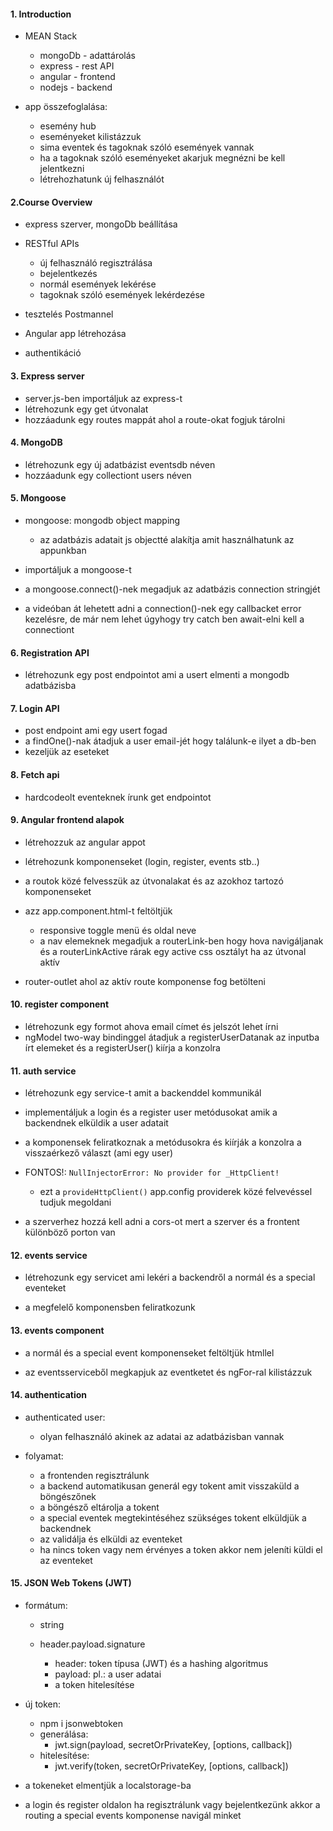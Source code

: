 #### 1. Introduction

- MEAN Stack

  - mongoDb - adattárolás
  - express - rest API
  - angular - frontend
  - nodejs - backend

- app összefoglalása:

  - esemény hub
  - eseményeket kilistázzuk
  - sima eventek és tagoknak szóló események vannak
  - ha a tagoknak szóló eseményeket akarjuk megnézni be kell jelentkezni
  - létrehozhatunk új felhasználót

#### 2.Course Overview

- express szerver, mongoDb beállítása

- RESTful APIs

  - új felhasználó regisztrálása
  - bejelentkezés
  - normál események lekérése
  - tagoknak szóló események lekérdezése

- tesztelés Postmannel
- Angular app létrehozása
- authentikáció

#### 3. Express server

- server.js-ben importáljuk az express-t
- létrehozunk egy get útvonalat
- hozzáadunk egy routes mappát ahol a route-okat fogjuk tárolni

#### 4. MongoDB

- létrehozunk egy új adatbázist eventsdb néven
- hozzáadunk egy collectiont users néven

#### 5. Mongoose

- mongoose: mongodb object mapping

  - az adatbázis adatait js objectté alakítja amit használhatunk az appunkban

- importáljuk a mongoose-t
- a mongoose.connect()-nek megadjuk az adatbázis connection stringjét
- a videóban át lehetett adni a connection()-nek egy callbacket error kezelésre, de már nem lehet úgyhogy try catch ben await-elni kell a connectiont

#### 6. Registration API

- létrehozunk egy post endpointot ami a usert elmenti a mongodb adatbázisba

#### 7. Login API

- post endpoint ami egy usert fogad
- a findOne()-nak átadjuk a user email-jét hogy találunk-e ilyet a db-ben
- kezeljük az eseteket

#### 8. Fetch api

- hardcodeolt eventeknek írunk get endpointot

#### 9. Angular frontend alapok

- létrehozzuk az angular appot
- létrehozunk komponenseket (login, register, events stb..)
- a routok közé felvesszük az útvonalakat és az azokhoz tartozó komponenseket

- azz app.component.html-t feltöltjük

  - responsive toggle menü és oldal neve
  - a nav elemeknek megadjuk a routerLink-ben hogy hova navigáljanak és a routerLinkActive rárak egy active css osztályt ha az útvonal aktív

- router-outlet ahol az aktív route komponense fog betölteni

#### 10. register component

- létrehozunk egy formot ahova email címet és jelszót lehet írni
- ngModel two-way bindinggel átadjuk a registerUserDatanak az inputba írt elemeket és a registerUser() kiírja a konzolra

#### 11. auth service

- létrehozunk egy service-t amit a backenddel kommunikál

- implementáljuk a login és a register user metódusokat amik a backendnek elküldik a user adatait

- a komponensek feliratkoznak a metódusokra és kiírják a konzolra a visszaérkező választ (ami egy user)

- FONTOS!: `NullInjectorError: No provider for _HttpClient!`

  - ezt a `provideHttpClient()` app.config providerek közé felvevéssel tudjuk megoldani

- a szerverhez hozzá kell adni a cors-ot mert a szerver és a frontent különböző porton van

#### 12. events service

- létrehozunk egy servicet ami lekéri a backendről a normál és a special eventeket

- a megfelelő komponensben feliratkozunk

#### 13. events component

- a normál és a special event komponenseket feltöltjük htmllel

- az eventsserviceből megkapjuk az eventketet és ngFor-ral kilistázzuk

#### 14. authentication

- authenticated user:

  - olyan felhasználó akinek az adatai az adatbázisban vannak

- folyamat:
  - a frontenden regisztrálunk
  - a backend automatikusan generál egy tokent amit visszaküld a böngészőnek
  - a böngésző eltárolja a tokent
  - a special eventek megtekintéséhez szükséges tokent elküldjük a backendnek
  - az validálja és elküldi az eventeket
  - ha nincs token vagy nem érvényes a token akkor nem jeleníti küldi el az eventeket

#### 15. JSON Web Tokens (JWT)

- formátum:

  - string
  - header.payload.signature

    - header: token típusa (JWT) és a hashing algoritmus
    - payload: pl.: a user adatai
    - a token hitelesítése

- új token:

  - npm i jsonwebtoken
  - generálása:
    - jwt.sign(payload, secretOrPrivateKey, [options, callback])
  - hitelesítése:
    - jwt.verify(token, secretOrPrivateKey, [options, callback])

- a tokeneket elmentjük a localstorage-ba

- a login és register oldalon ha regisztrálunk vagy bejelentkezünk akkor a routing a special events komponense navigál minket
